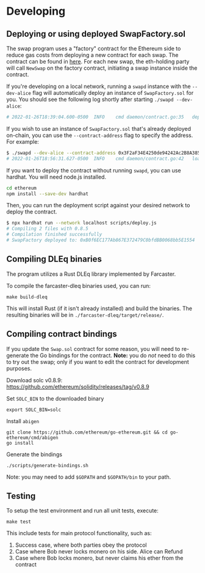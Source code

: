 # Developing 

## Deploying or using deployed SwapFactory.sol

The swap program uses a "factory" contract for the Ethereum side to reduce gas costs from deploying a new contract for each swap. The contract can be found in [here](../ethereum/contracts/SwapFactory.sol). For each new swap, the eth-holding party will call `NewSwap` on the factory contract, initiating a swap instance inside the contract.

If you're developing on a local network, running a `swapd` instance with the `--dev-alice` flag will automatically deploy an instance of `SwapFactory.sol` for you. You should see the following log shortly after starting `./swapd --dev-alice`:
```bash
# 2022-01-26T18:39:04.600-0500	INFO	cmd	daemon/contract.go:35	deployed SwapFactory.sol: address=0x3F2aF34E4250de94242Ac2B8A38550fd4503696d tx hash=0x638caf280178b3cfe06854b8a76a4ce355d38c5d81187836f0733cad1287b657
```

If you wish to use an instance of `SwapFactory.sol` that's already deployed on-chain, you can use the `--contract-address` flag to specify the address. For example:
```bash
$ ./swapd --dev-alice --contract-address 0x3F2aF34E4250de94242Ac2B8A38550fd4503696d
# 2022-01-26T18:56:31.627-0500	INFO	cmd	daemon/contract.go:42	loaded SwapFactory.sol from address 0x3F2aF34E4250de94242Ac2B8A38550fd4503696d
```

If you want to deploy the contract without running `swapd`, you can use hardhat. You will need node.js installed.
```bash
cd ethereum
npm install --save-dev hardhat
```

Then, you can run the deployment script against your desired network to deploy the contract.

```bash
$ npx hardhat run --network localhost scripts/deploy.js 
# Compiling 2 files with 0.8.5
# Compilation finished successfully
# SwapFactory deployed to: 0xB0f6EC177Ab867E372479C0bfdBB0068bb5E1554
```

## Compiling DLEq binaries

The program utilizes a Rust DLEq library implemented by Farcaster.

To compile the farcaster-dleq binaries used, you can run:
```
make build-dleq
```

This will install Rust (if it isn't already installed) and build the binaries. The resulting binaries will be in `./farcaster-dleq/target/release/`.

## Compiling contract bindings

If you update the `Swap.sol` contract for some reason, you will need to re-generate the Go bindings for the contract. **Note:** you do *not* need to do this to try out the swap; only if you want to edit the contract for development purposes.

Download solc v0.8.9: https://github.com/ethereum/solidity/releases/tag/v0.8.9

Set `SOLC_BIN` to the downloaded binary
```
export SOLC_BIN=solc
```

Install `abigen`
```
git clone https://github.com/ethereum/go-ethereum.git && cd go-ethereum/cmd/abigen
go install
```

Generate the bindings
```
./scripts/generate-bindings.sh
```
Note: you may need to add `$GOPATH` and `$GOPATH/bin` to your path.

## Testing
To setup the test environment and run all unit tests, execute:
```
make test
```

This include tests for main protocol functionality, such as:
1. Success case, where both parties obey the protocol
2. Case where Bob never locks monero on his side. Alice can Refund
3. Case where Bob locks monero, but never claims his ether from the contract